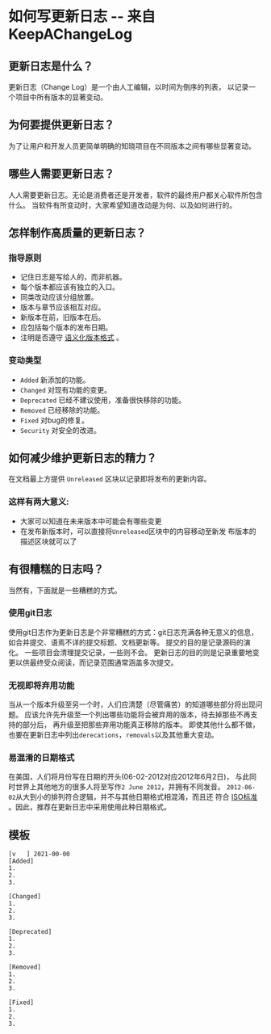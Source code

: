 # 如何写更新日志 -- 来自KeepAChangeLog

## 更新日志是什么？
更新日志（Change Log）是一个由人工编辑，以时间为倒序的列表， 以记录一个项目中所有版本的显著变动。

## 为何要提供更新日志？ 
为了让用户和开发人员更简单明确的知晓项目在不同版本之间有哪些显著变动。

## 哪些人需要更新日志？ 
人人需要更新日志。无论是消费者还是开发者，软件的最终用户都关心软件所包含什么。 当软件有所变动时，大家希望知道改动是为何、以及如何进行的。 

## 怎样制作高质量的更新日志？ 

### 指导原则 
- 记住日志是写给人的，而非机器。
- 每个版本都应该有独立的入口。
- 同类改动应该分组放置。
- 版本与章节应该相互对应。
- 新版本在前，旧版本在后。
- 应包括每个版本的发布日期。
- 注明是否遵守 [语义化版本格式](https://semver.org/) 。

### 变动类型
- `Added` 新添加的功能。  
- `Changed` 对现有功能的变更。  
- `Deprecated` 已经不建议使用，准备很快移除的功能。  
- `Removed` 已经移除的功能。  
- `Fixed` 对bug的修复。  
- `Security` 对安全的改进。  

## 如何减少维护更新日志的精力？ 
在文档最上方提供 `Unreleased` 区块以记录即将发布的更新内容。

### 这样有两大意义:
- 大家可以知道在未来版本中可能会有哪些变更  
- 在发布新版本时，可以直接将`Unreleased`区块中的内容移动至新发 布版本的描述区块就可以了  

## 有很糟糕的日志吗？ 
当然有，下面就是一些糟糕的方式。

### 使用git日志 
使用git日志作为更新日志是个非常糟糕的方式：git日志充满各种无意义的信息， 如合并提交、语焉不详的提交标题、文档更新等。
提交的目的是记录源码的演化。 一些项目会清理提交记录，一些则不会。
更新日志的目的则是记录重要地变更以供最终受众阅读，而记录范围通常涵盖多次提交。 

### 无视即将弃用功能 
当从一个版本升级至另一个时，人们应清楚（尽管痛苦）的知道哪些部分将出现问题。 应该允许先升级至一个列出哪些功能将会被弃用的版本，待去掉那些不再支持的部分后， 再升级至把那些弃用功能真正移除的版本。
即使其他什么都不做，也要在更新日志中列出`derecations`，`removals`以及其他重大变动。

### 易混淆的日期格式 
在美国，人们将月份写在日期的开头(06-02-2012对应2012年6月2日)， 与此同时世界上其他地方的很多人将至写作`2 June 2012`，并拥有不同发音。 `2012-06-02`从大到小的排列符合逻辑，并不与其他日期格式相混淆，而且还 符合 [ISO标准](https://www.iso.org/iso-8601-date-and-time-format.html) 。因此，推荐在更新日志中采用使用此种日期格式。 

## 模板
```
[v   ] 2021-00-00  
[Added]
1.
2.
3.

[Changed]
1.
2.
3.

[Deprecated]
1.
2.
3.

[Removed]
1.
2.
3.

[Fixed]
1.
2.
3.
```
